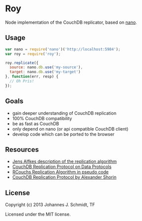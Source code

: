 # Roy
Node implementation of the CouchDB replicator, based on
[nano](https://github.com/dscape/nano).

## Usage
```js
var nano = require('nano')('http://localhost:5984');
var roy = require('roy');

roy.replicate({
  source: nano.db.use('my-source'),
  target: nano.db.use('my-target')
}, function(err, resp) {
  // Oh Pris!
});
```

## Goals
* gain deeper understanding of CouchDB replication
* 100% CouchDB compatibility
* be as fast as CouchDB
* only depend on nano (or api compatible CouchDB client)
* develop code which can be ported to the browser

## Resources
* [Jens Alfkes description of the replication algorithm](https://github.com/couchbaselabs/TouchDB-iOS/wiki/Replication-Algorithm)
* [CouchDB Replication Protocol on Data Protocols](http://www.dataprotocols.org/en/latest/couchdb_replication.html)
* [RCouchs Replication Algorithm in pseudo code](https://github.com/refuge/rcouch/wiki/Replication-Algorithm)
* [CouchDB Replication Protocol by Alexander Shorin](http://kxepal.iriscouch.com/docs/dev/replication/protocol.html)

## License
Copyright (c) 2013 Johannes J. Schmidt, TF

Licensed under the MIT license.

